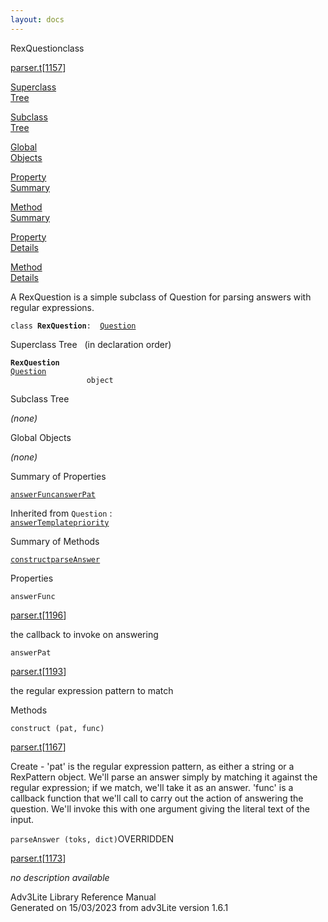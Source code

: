 ```yaml
---
layout: docs
---
```

<span class="title">RexQuestion</span><span class="type">class</span>

[parser.t](../file/parser.t.html)\[[1157](../source/parser.t.html#1157)\]

[Superclass  
Tree](#_SuperClassTree_)

[Subclass  
Tree](#_SubClassTree_)

[Global  
Objects](#_ObjectSummary_)

[Property  
Summary](#_PropSummary_)

[Method  
Summary](#_MethodSummary_)

[Property  
Details](#_Properties_)

[Method  
Details](#_Methods_)

<div class="fdesc">

A RexQuestion is a simple subclass of Question for parsing answers with
regular expressions.

`class `**`RexQuestion`**` :   `[`Question`](../object/Question.html)

</div>

<span id="_SuperClassTree_"></span>

<div class="mjhd">

<span class="hdln">Superclass Tree</span>   (in declaration order)

</div>

**`RexQuestion`**  
[`Question`](../object/Question.html)  
`                 object`  
<span id="_SubClassTree_"></span>

<div class="mjhd">

<span class="hdln">Subclass Tree</span>  

</div>

*(none)* <span id="_ObjectSummary_"></span>

<div class="mjhd">

<span class="hdln">Global Objects</span>  

</div>

*(none)* <span id="_PropSummary_"></span>

<div class="mjhd">

<span class="hdln">Summary of Properties</span>  

</div>

[`answerFunc`](#answerFunc)[`answerPat`](#answerPat)

Inherited from `Question` :  
[`answerTemplate`](../object/Question.html#answerTemplate)[`priority`](../object/Question.html#priority)

<span id="_MethodSummary_"></span>

<div class="mjhd">

<span class="hdln">Summary of Methods</span>  

</div>

[`construct`](#construct)[`parseAnswer`](#parseAnswer)



<span id="_Properties_"></span>

<div class="mjhd">

<span class="hdln">Properties</span>  

</div>

<span id="answerFunc"></span>

`answerFunc`

[parser.t](../file/parser.t.html)\[[1196](../source/parser.t.html#1196)\]

<div class="desc">

the callback to invoke on answering

</div>

<span id="answerPat"></span>

`answerPat`

[parser.t](../file/parser.t.html)\[[1193](../source/parser.t.html#1193)\]

<div class="desc">

the regular expression pattern to match

</div>

<span id="_Methods_"></span>

<div class="mjhd">

<span class="hdln">Methods</span>  

</div>

<span id="construct"></span>

`construct (pat, func)`

[parser.t](../file/parser.t.html)\[[1167](../source/parser.t.html#1167)\]

<div class="desc">

Create - 'pat' is the regular expression pattern, as either a string or
a RexPattern object. We'll parse an answer simply by matching it against
the regular expression; if we match, we'll take it as an answer. 'func'
is a callback function that we'll call to carry out the action of
answering the question. We'll invoke this with one argument giving the
literal text of the input.

</div>

<span id="parseAnswer"></span>

`parseAnswer (toks, dict)`<span class="rem">OVERRIDDEN</span>

[parser.t](../file/parser.t.html)\[[1173](../source/parser.t.html#1173)\]

<div class="desc">

*no description available*

</div>

<div class="ftr">

Adv3Lite Library Reference Manual  
Generated on 15/03/2023 from adv3Lite version 1.6.1

</div>
